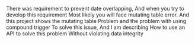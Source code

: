 There was requirement to prevent date overlapping, 
And when you try to develop this requirement 
Most likely you will face mutating table error. 
And this project shows the mutating table 
Problem and the problem with using compound trigger 
To solve this issue, And I am describing 
How to use an API to solve this problem 
Without violating data integrity

